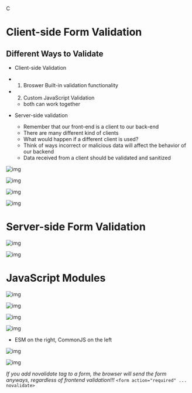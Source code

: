 C
# Client-side Form Validation

## Different Ways to Validate
- Client-side Validation
- 1. Broswer Built-in validation functionality
- 2.  Custom JavaScript Validation
	- both can work together

- Server-side validation
	- Remember that our front-end is a client to our back-end
	- There are many different kind of clients
	- What would happen if a different client is used?
	- Think of ways incorrect or malicious data will affect the behavior of our backend
	- Data received from a client should be validated and sanitized


![img](<images/Pasted image 20250216201951.png>)

![img](<images/Pasted image 20250216202121.png>)

![img](<images/Pasted image 20250216202242.png>)

![img](<images/Pasted image 20250216202344.png>)



# Server-side Form Validation

![img](<images/Pasted image 20250216202519.png>)

![img](<images/Pasted image 20250216202702.png>)

# JavaScript Modules

![img](<images/Pasted image 20250216202845.png>)

![img](<images/Pasted image 20250216203343.png>)

![img](<images/Pasted image 20250216204305.png>)

![img](<images/Pasted image 20250216204350.png>)
- ESM on the right, CommonJS on the left

![img](<images/Pasted image 20250216204453.png>)

![img](<images/Pasted image 20250216204518.png>)


*If you add novalidate tag to a form, the browser will send the form anyways, regardless of frontend validation!!!*
`<form action="required" ... novalidate>`
